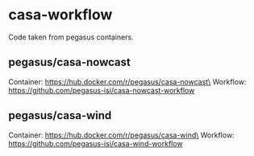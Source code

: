 # casa-workflow

Code taken from pegasus containers.

## pegasus/casa-nowcast
Container: https://hub.docker.com/r/pegasus/casa-nowcast\
Workflow: https://github.com/pegasus-isi/casa-nowcast-workflow

## pegasus/casa-wind
Container: https://hub.docker.com/r/pegasus/casa-wind\
Workflow: https://github.com/pegasus-isi/casa-wind-workflow
